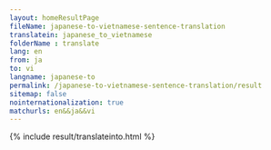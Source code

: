 ```yaml
---
layout: homeResultPage
fileName: japanese-to-vietnamese-sentence-translation
translatein: japanese_to_vietnamese
folderName : translate
lang: en
from: ja
to: vi
langname: japanese-to
permalink: /japanese-to-vietnamese-sentence-translation/result
sitemap: false
nointernationalization: true
matchurls: en&&ja&&vi
---
```

{% include result/translateinto.html %}

<script src="/js/result/translation.js" data-foldername="{{page.folderName}}" data-lang="{{page.lang}}"></script>
